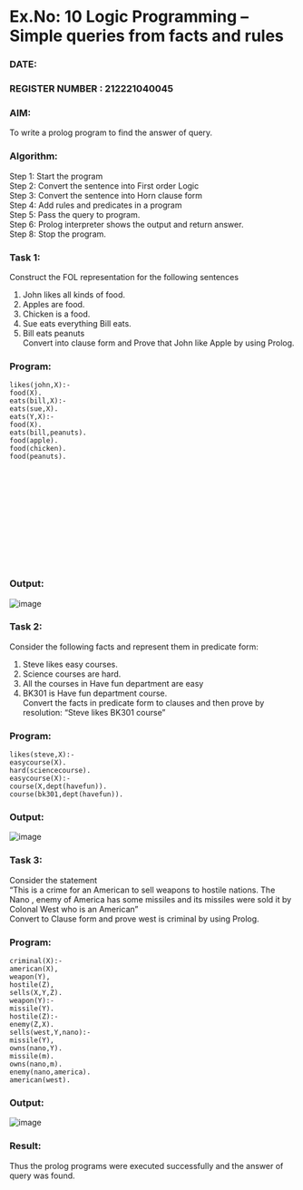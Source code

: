 # Ex.No: 10  Logic Programming –  Simple queries from facts and rules
### DATE:                                                                            
### REGISTER NUMBER : 212221040045
### AIM: 
To write a prolog program to find the answer of query. 
###  Algorithm:
 Step 1: Start the program <br> 
 Step 2: Convert the sentence into First order Logic  <br> 
 Step 3:  Convert the sentence into Horn clause form  <br> 
 Step 4: Add rules and predicates in a program   <br> 
 Step 5:  Pass the query to program. <br> 
 Step 6: Prolog interpreter shows the output and return answer. <br> 
 Step 8:  Stop the program.

### Task 1:
Construct the FOL representation for the following sentences <br> 
1.	John likes all kinds of food.  <br> 
2.	Apples are food.  <br> 
3.	Chicken is a food.  <br> 
4.	Sue eats everything Bill eats. <br> 
5.	 Bill eats peanuts  <br> 
   Convert into clause form and Prove that John like Apple by using Prolog. <br> 
### Program:
```
likes(john,X):-
food(X).
eats(bill,X):-
eats(sue,X).
eats(Y,X):-
food(X).
eats(bill,peanuts).
food(apple).
food(chicken).
food(peanuts).
```
<br> <br> <br> <br> <br> <br> <br> <br> <br> <br>
### Output:
![image](https://github.com/user-attachments/assets/a2f83621-8d70-4b8e-9243-5eb6ba4beda9)

### Task 2:
Consider the following facts and represent them in predicate form: <br>              
1.	Steve likes easy courses. <br> 
2.	Science courses are hard. <br> 
3. All the courses in Have fun department are easy <br> 
4. BK301 is Have fun department course.<br> 
Convert the facts in predicate form to clauses and then prove by resolution: “Steve likes BK301 course”<br> 

### Program:
```
likes(steve,X):-
easycourse(X).
hard(sciencecourse).
easycourse(X):-
course(X,dept(havefun)).
course(bk301,dept(havefun)).
```
### Output:
![image](https://github.com/user-attachments/assets/20bb0a00-72e4-4f7a-9984-e65beb7bd3b1)

### Task 3:
Consider the statement <br> 
“This is a crime for an American to sell weapons to hostile nations. The Nano , enemy of America has some missiles and its missiles were sold it by Colonal West who is an American” <br> 
Convert to Clause form and prove west is criminal by using Prolog.<br> 
### Program:
```
criminal(X):-
american(X),
weapon(Y),
hostile(Z),
sells(X,Y,Z).
weapon(Y):-
missile(Y).
hostile(Z):-
enemy(Z,X).
sells(west,Y,nano):-
missile(Y),
owns(nano,Y).
missile(m).
owns(nano,m).
enemy(nano,america).
american(west).
```
### Output:
![image](https://github.com/user-attachments/assets/b1de78d8-271c-4fe2-85cb-f555c4a6964d)

### Result:
Thus the prolog programs were executed successfully and the answer of query was found.
